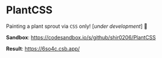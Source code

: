 # PlantCSS

Painting a plant sprout via `CSS` only! [*under development*] :seedling:

**Sandbox**: https://codesandbox.io/s/github/shir0206/PlantCSS

**Result**: https://6so4c.csb.app/
